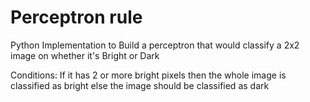 # Perceptron rule
Python Implementation to Build a perceptron that would classify a 2x2 image on whether it's Bright or Dark

Conditions: If it has 2 or more bright pixels then the whole image is classified as bright else the image should be classified as dark
